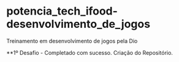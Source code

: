 # potencia_tech_ifood-desenvolvimento_de_jogos
 Treinamento em desenvolvimento de jogos pela Dio

 **1º Desafio - Completado com sucesso. Criação do Repositório.
